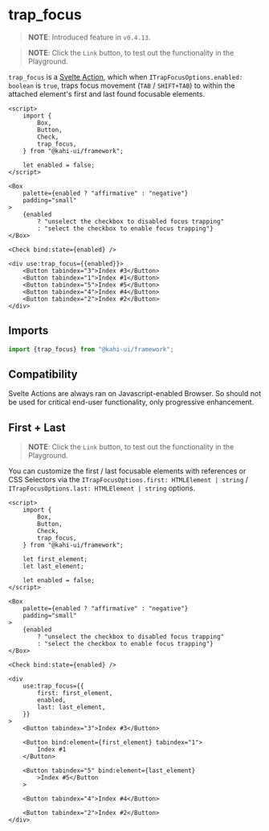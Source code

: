 # trap_focus

> **NOTE**: Introduced feature in `v0.4.13`.

> **NOTE**: Click the `Link` button, to test out the functionality in the Playground.

`trap_focus` is a [Svelte Action](https://svelte.dev/docs#use_action), which when `ITrapFocusOptions.enabled: boolean` is `true`, traps focus movement (`TAB` / `SHIFT+TAB`) to within the attached element's first and last found focusable elements.

```svelte {title="trap_focus Preview" mode="repl"}
<script>
    import {
        Box,
        Button,
        Check,
        trap_focus,
    } from "@kahi-ui/framework";

    let enabled = false;
</script>

<Box
    palette={enabled ? "affirmative" : "negative"}
    padding="small"
>
    {enabled
        ? "unselect the checkbox to disabled focus trapping"
        : "select the checkbox to enable focus trapping"}
</Box>

<Check bind:state={enabled} />

<div use:trap_focus={{enabled}}>
    <Button tabindex="3">Index #3</Button>
    <Button tabindex="1">Index #1</Button>
    <Button tabindex="5">Index #5</Button>
    <Button tabindex="4">Index #4</Button>
    <Button tabindex="2">Index #2</Button>
</div>
```

## Imports

```javascript {title="trap_focus Imports"}
import {trap_focus} from "@kahi-ui/framework";
```

## Compatibility

Svelte Actions are always ran on Javascript-enabled Browser. So should not be used for critical end-user functionality, only progressive enhancement.

## First + Last

> **NOTE**: Click the `Link` button, to test out the functionality in the Playground.

You can customize the first / last focusable elements with references or CSS Selectors via the `ITrapFocusOptions.first: HTMLElement | string` / `ITrapFocusOptions.last: HTMLElement | string` options.

```svelte {title="trap_focus First + Last" mode="repl"}
<script>
    import {
        Box,
        Button,
        Check,
        trap_focus,
    } from "@kahi-ui/framework";

    let first_element;
    let last_element;

    let enabled = false;
</script>

<Box
    palette={enabled ? "affirmative" : "negative"}
    padding="small"
>
    {enabled
        ? "unselect the checkbox to disabled focus trapping"
        : "select the checkbox to enable focus trapping"}
</Box>

<Check bind:state={enabled} />

<div
    use:trap_focus={{
        first: first_element,
        enabled,
        last: last_element,
    }}
>
    <Button tabindex="3">Index #3</Button>

    <Button bind:element={first_element} tabindex="1">
        Index #1
    </Button>

    <Button tabindex="5" bind:element={last_element}
        >Index #5</Button
    >

    <Button tabindex="4">Index #4</Button>

    <Button tabindex="2">Index #2</Button>
</div>
```
